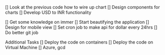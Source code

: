 [] Look at the previous code how to wire up chart
[] Design components for charts
[] Develop USD to INR functionality

[] Get some knowledge on immer
[] Start beautifying the application
[] Design for mobile view
[] Set cron job to make api for dollar every 24hrs
[] Do better git job

Additional Tasks
[] Deploy the code on containers
[] Deploy the code on Virtual Machine
[] Azure, gcd

